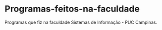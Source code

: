 # Programas-feitos-na-faculdade
Programas que fiz na faculdade Sistemas de Informação - PUC Campinas.
